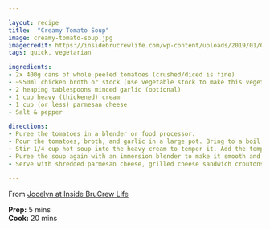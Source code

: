 ```yaml
---

layout: recipe
title:  "Creamy Tomato Soup"
image: creamy-tomato-soup.jpg
imagecredit: https://insidebrucrewlife.com/wp-content/uploads/2019/01/Creamy-Tomato-Soup-6-1.jpg
tags: quick, vegetarian

ingredients:
- 2x 400g cans of whole peeled tomatoes (crushed/diced is fine)
- ~950ml chicken broth or stock (use vegetable stock to make this vegetarian)
- 2 heaping tablespoons minced garlic (optional)
- 1 cup heavy (thickened) cream
- 1 cup (or less) parmesan cheese
- Salt & pepper

directions:
- Puree the tomatoes in a blender or food processor.
- Pour the tomatoes, broth, and garlic in a large pot. Bring to a boil over medium heat. Reduce heat and simmer for 2-3 minutes. (taste the mixture and if it is bitter or sour, add 1/4-1/2 tsp. baking soda to neutralize the flavor)
- Stir 1/4 cup hot soup into the heavy cream to temper it. Add the tempered cream and Parmesan cheese. Bring the soup back to a very slight boil, then reduce the heat and simmer for about 15 minutes.
- Puree the soup again with an immersion blender to make it smooth and creamy.
- Serve with shredded parmesan cheese, grilled cheese sandwich croutons, and fresh basil, if desired.

---
```


From [Jocelyn at Inside BruCrew Life](https://insidebrucrewlife.com/best-creamy-tomato-soup/)

**Prep:** 5 mins  
**Cook:** 20 mins
